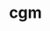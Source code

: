 ---
title: "cgm"
layout: cache
categories: [package, v0.20.3]
meta: {"versions": ["16.0"], "compilers": ["gcc@=7.3.1"], "oss": ["amzn2"], "platforms": ["linux"], "targets": ["aarch64", "neoverse_n1", "x86_64_v3"], "stacks": ["aws-ahug", "aws-ahug-aarch64", "root"], "num_specs": 3, "num_specs_by_stack": {"root": 3, "aws-ahug-aarch64": 2, "aws-ahug": 1}}
spec_details: [{"hash": "mj74u3pq2wn7lhip2gdzoxepvtr6jkcn", "compiler": "gcc@=7.3.1", "versions": ["16.0"], "os": "amzn2", "platform": "linux", "target": "aarch64", "variants": ["build_system=autotools", "~debug", "+mpi", "~oce", "~shared"], "stacks": ["root", "aws-ahug-aarch64"], "size": "-", "tarball": "https://binaries.spack.io/v0.20.3/build_cache/linux-amzn2-aarch64/gcc-7.3.1/cgm-16.0/linux-amzn2-aarch64-gcc-7.3.1-cgm-16.0-mj74u3pq2wn7lhip2gdzoxepvtr6jkcn.spack"}, {"hash": "bp4dkn7d3n3hj42ljrych5qbza3xlaic", "compiler": "gcc@=7.3.1", "versions": ["16.0"], "os": "amzn2", "platform": "linux", "target": "neoverse_n1", "variants": ["build_system=autotools", "~debug", "+mpi", "~oce", "~shared"], "stacks": ["root", "aws-ahug-aarch64"], "size": "-", "tarball": "https://binaries.spack.io/v0.20.3/build_cache/linux-amzn2-neoverse_n1/gcc-7.3.1/cgm-16.0/linux-amzn2-neoverse_n1-gcc-7.3.1-cgm-16.0-bp4dkn7d3n3hj42ljrych5qbza3xlaic.spack"}, {"hash": "l5rshrwjsevzdzwmbke2kcxcg4plrbac", "compiler": "gcc@=7.3.1", "versions": ["16.0"], "os": "amzn2", "platform": "linux", "target": "x86_64_v3", "variants": ["build_system=autotools", "~debug", "+mpi", "~oce", "~shared"], "stacks": ["aws-ahug", "root"], "size": "-", "tarball": "https://binaries.spack.io/v0.20.3/build_cache/linux-amzn2-x86_64_v3/gcc-7.3.1/cgm-16.0/linux-amzn2-x86_64_v3-gcc-7.3.1-cgm-16.0-l5rshrwjsevzdzwmbke2kcxcg4plrbac.spack"}]
---